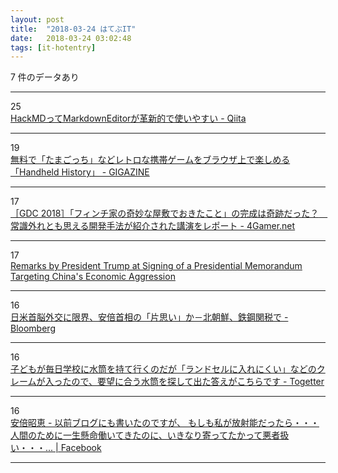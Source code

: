 ```yaml
---
layout: post
title:  "2018-03-24 はてぶIT"
date:   2018-03-24 03:02:48
tags: [it-hotentry]
---
```

7 件のデータあり

<hr><div class="row">
<div class="col-1"><span class="badge badge-pill badge-success h2">25</span></div>
<div class="col-11"><a href='https://qiita.com/norinity1103/items/85aa990dbe6582b6d701' target='_blank'>HackMDってMarkdownEditorが革新的で使いやすい - Qiita</a></div>
</div>
<hr>
<div class="row">
<div class="col-1"><span class="badge badge-pill badge-success h2">19</span></div>
<div class="col-11"><a href='https://gigazine.net/news/20180323-handheld-history/' target='_blank'>無料で「たまごっち」などレトロな携帯ゲームをブラウザ上で楽しめる「Handheld History」 - GIGAZINE</a></div>
</div>
<hr>
<div class="row">
<div class="col-1"><span class="badge badge-pill badge-success h2">17</span></div>
<div class="col-11"><a href='http://www.4gamer.net/games/374/G037446/20180323051/' target='_blank'>［GDC 2018］「フィンチ家の奇妙な屋敷でおきたこと」の完成は奇跡だった？　常識外れとも思える開発手法が紹介された講演をレポート - 4Gamer.net</a></div>
</div>
<hr>
<div class="row">
<div class="col-1"><span class="badge badge-pill badge-success h2">17</span></div>
<div class="col-11"><a href='https://www.whitehouse.gov/briefings-statements/remarks-president-trump-signing-presidential-memorandum-targeting-chinas-economic-aggression/' target='_blank'>Remarks by President Trump at Signing of a Presidential Memorandum Targeting China's Economic Aggression</a></div>
</div>
<hr>
<div class="row">
<div class="col-1"><span class="badge badge-pill badge-success h2">16</span></div>
<div class="col-11"><a href='https://www.bloomberg.co.jp/news/articles/2018-03-23/P5ZFDE6TTDS301' target='_blank'>日米首脳外交に限界、安倍首相の「片思い」か－北朝鮮、鉄鋼関税で - Bloomberg</a></div>
</div>
<hr>
<div class="row">
<div class="col-1"><span class="badge badge-pill badge-success h2">16</span></div>
<div class="col-11"><a href='https://togetter.com/li/1211386' target='_blank'>子どもが毎日学校に水筒を持て行くのだが「ランドセルに入れにくい」などのクレームが入ったので、要望に合う水筒を探して出た答えがこちらです - Togetter</a></div>
</div>
<hr>
<div class="row">
<div class="col-1"><span class="badge badge-pill badge-success h2">16</span></div>
<div class="col-11"><a href='https://www.facebook.com/akieabe/posts/10150571917471779' target='_blank'>安倍昭恵 - 以前ブログにも書いたのですが、 もしも私が放射能だったら・・・人間のために一生懸命働いてきたのに、いきなり寄ってたかって悪者扱い・・・... | Facebook</a></div>
</div>
<hr>

